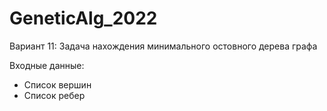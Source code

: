 # GeneticAlg_2022

Вариант 11: Задача нахождения минимального остовного дерева графа

Входные данные:
- Список вершин
- Список ребер
